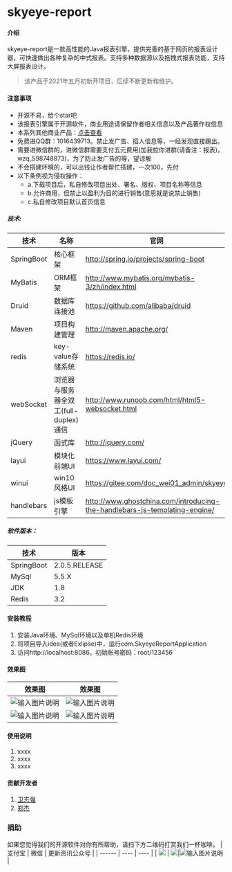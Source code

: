 # skyeye-report

#### 介绍
skyeye-report是一款高性能的Java报表引擎，提供完善的基于网页的报表设计器，可快速做出各种复杂的中式报表。支持多种数据源以及拖拽式报表功能，支持大屏报表设计。

> 该产品于2021年五月初新开项目，后续不断更新和维护。

#### 注意事项

- 开源不易，给个star吧
- 该报表引擎属于开源软件，商业用途请保留作者相关信息以及产品著作权信息
- 本系列其他商业产品：[点击查看](https://docs.qq.com/doc/DQlRxcVRMWWVjbU1i?_from=1&disableReturnList=1)
- 免费进QQ群：1016439713。禁止发广告、招人信息等，一经发现直接踢出。
- 需要进微信群的，进微信群需要支付五元费用(加我拉你进群(请备注：报表)，wzq_598748873)，为了防止发广告的等，望谅解
- 不会搭建环境的，可以出钱让作者帮忙搭建，一次100，先付
- 以下条例视为侵权操作：
    - a.下载项目后，私自修改项目出处、署名、版权、项目名称等信息
    - b.允许商用，但禁止以盈利为目的进行销售(意思就是说禁止销售)
    - c.私自修改项目默认首页信息

##### 技术:

技术|名称|官网
---|---|---
SpringBoot|核心框架|http://spring.io/projects/spring-boot
MyBatis|ORM框架|http://www.mybatis.org/mybatis-3/zh/index.html
Druid|数据库连接池|https://github.com/alibaba/druid
Maven|项目构建管理|http://maven.apache.org/
redis|key-value存储系统|https://redis.io/
webSocket|浏览器与服务器全双工(full-duplex)通信|http://www.runoob.com/html/html5-websocket.html
jQuery|函式库|http://jquery.com/
layui|模块化前端UI|https://www.layui.com/
winui|win10风格UI|https://gitee.com/doc_wei01_admin/skyeye
handlebars|js模板引擎|http://www.ghostchina.com/introducing-the-handlebars-js-templating-engine/

##### 软件版本：

技术|版本
---|---
SpringBoot|2.0.5.RELEASE
MySql|5.5.X
JDK|1.8
Redis|3.2

#### 安装教程

1.  安装Java环境、MySql环境以及单机Redis环境
2.  将项目导入idea(或者Exlipse)中，运行com.SkyeyeReportApplication
3.  访问http://localhost:8086，初始账号密码：root/123456

#### 效果图

|效果图|效果图|
| ------------- | ------------- |
|![输入图片说明](https://images.gitee.com/uploads/images/2021/0509/215923_b1694e7a_1541735.png "屏幕截图.png")|![输入图片说明](https://images.gitee.com/uploads/images/2021/0509/215939_0cd740c8_1541735.png "屏幕截图.png")|
|![输入图片说明](https://images.gitee.com/uploads/images/2021/0509/220142_0ace6ff3_1541735.png "屏幕截图.png")|![输入图片说明](https://images.gitee.com/uploads/images/2021/0519/222753_9d0c4492_1541735.png "屏幕截图.png")|

#### 使用说明

1.  xxxx
2.  xxxx
3.  xxxx

#### 贡献开发者

1.  [卫志强](https://gitee.com/doc_wei01_admin)
2.  [郑杰](https://gitee.com/Jadan-Z)


### 捐助
如果您觉得我们的开源软件对你有所帮助，请扫下方二维码打赏我们一杯咖啡。
| 支付宝 | 微信 | 更新资讯公众号 |
| ------ | ---- | ---- |
| ![      ](https://images.gitee.com/uploads/images/2019/1016/094014_96f92c56_1541735.png "微信截图_20191016093832.png") | ![     ](https://images.gitee.com/uploads/images/2019/1016/094025_65ba24f0_1541735.png "微信截图_20191016093850.png")|![输入图片说明](https://images.gitee.com/uploads/images/2021/0320/091531_8c3ba4d8_1541735.jpeg "qrcode_for_gh_e7f97ff1beda_430.jpg")|
